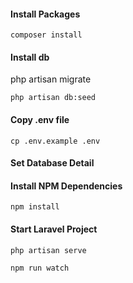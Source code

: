 #### Install Packages

```
composer install
```
#### Install db
php artisan migrate
```
php artisan db:seed
```
#### Copy .env file

```
cp .env.example .env
```

#### Set Database Detail

#### Install NPM Dependencies

```
npm install
```

#### Start Laravel Project

```
php artisan serve
```

```
npm run watch
```